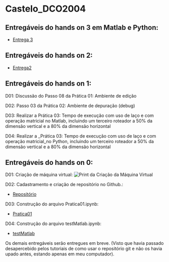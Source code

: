 # Castelo_DCO2004

## Entregáveis do hands on 3 em Matlab e Python: 
* [Entrega 3](http://localhost:8888/notebooks/Entrega%203%20(Matlab%20e%20Python).ipynb#)

## Entregáveis do hands on 2: 
* [Entrega2](http://localhost:8888/notebooks/Entrega%202.ipynb)

## Entregáveis do hands on 1: 

D01: Discussão do Passo 08 da Prática 01: Ambiente de edição

D02: Passo 03 da Prática 02: Ambiente de depuração (debug)

D03: Realizar a Prática 03: Tempo de execução com uso de laço e com operação matricial no Matlab, incluindo um terceiro roteador a 50% da dimensão vertical e a 80% da dimensão horizontal

D04: Realizar a _Prática 03: Tempo de execução com uso de laço e com operação matricial_no Python, incluindo um terceiro roteador a 50% da dimensão vertical e a 80% da dimensão horizontal


## Entregáveis do hands on 0: 

D01: Criação de máquina virtual:
![Print da Criação da Máquina Virtual](http://oi65.tinypic.com/15q7p0i.jpg)

D02: Cadastramento e criação de repositório no Github.:
* [Repositório](https://github.com/mateuscastelobranco96/Castelo_DCO2004)

D03: Construção do arquivo Pratica01.ipynb:
* [Pratica01](http://localhost:8888/notebooks/Pratica1.ipynb)

D04: Construção do arquivo testMatlab.ipynb:

* [testMatlab](http://localhost:8888/notebooks/testeMatlab.ipynb#)

Os demais entregáveis serão entregues em breve. (Visto que havia passado desapercebido pelos tutoriais de como usar o repositório git e não os havia upado antes, estando apenas em meu computador).
